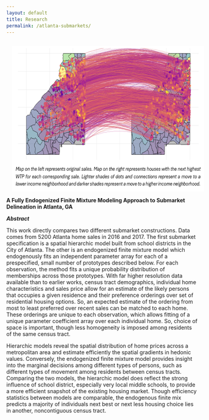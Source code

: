 ```yaml
---
layout: default
title: Research
permalink: /atlanta-submarkets/
---
```


<img style="width=733px;height=587.2px;float:left;padding:15px;"
src="/images/atlanta_submarkets.PNG" alt="" width="648" height="381">


**A Fully Endogenized Finite Mixture Modeling Approach to Submarket Delineation in Atlanta, GA** 

***Abstract*** 

This work directly compares two different submarket constructions. Data comes from 5200 Atlanta home sales in 2016 and 2017. The first submarket specification is a spatial hierarchic model built from school districts in the City of Atlanta. The other is an endogenized finite mixture model which endogenously fits an independent parameter array for each of a prespecified, small number of prototypes described below. For each observation, the method fits a unique probability distribution of memberships across those prototypes. With far higher resolution data available than to earlier works, census tract demographics, individual home characteristics and sales price allow for an estimate of the likely persons that occupies a given residence and their preference orderings over set of residential housing options. So, an expected estimate of the ordering from most to least preferred over recent sales can be matched to each home.  These orderings are unique to each observation, which allows fitting of a unique parameter coefficient array over each individual home. So, choice of space is important, though less homogeneity is imposed among residents of the same census tract. 

Hierarchic models reveal the spatial distribution of home prices across a metropolitan area and estimate efficiently the spatial gradients in hedonic values. Conversely, the endogenized finite mixture model provides insight into the marginal decisions among different types of persons, such as different types of movement among residents between census tracts. Comparing the two models, the hierarchic model does reflect the strong influence of school district, especially very local middle schools, to provide a more efficient snapshot of the existing housing market. Though efficiency statistics between models are comparable, the endogenous finite mix predicts a majority of individuals next best or next less housing choice lies in another, noncontiguous census tract. 
